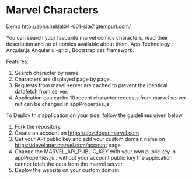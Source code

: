 # Marvel Characters
Demo http://abhisheklal04-001-site7.gtempurl.com/

You can search your favourite marvel comics characters, read their description and no of comics available about them.
App Technology : Angular.js Angular ui-grid , Bootstrap css framework.

Features:
  1. Search character by name.
  2. Characters are displayed page by page.
  3. Requests from mavel server are cached to prevent the identical datafetch from server.
  4. Application can cache 10 recent character requests from marvel server nut can be changed in appProperties.js


To Deploy this application on your side, follow the guidelines given below.
  1. Fork the repository
  2. Create an account on https://developer.marvel.com
  3. Get your API public key and add your custom domain name on https://developer.marvel.com/account page.
  3. Change the MARVEL_API_PUBLIC_KEY with your own public key in appProperties.js . without your account public key the application cannot fetch the data from the marvel server.
  4. Deploy the website on your custom domain.
